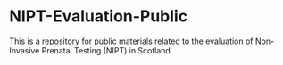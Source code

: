 # NIPT-Evaluation-Public
This is a repository for public materials related to the evaluation of Non-Invasive Prenatal Testing (NIPT) in Scotland
